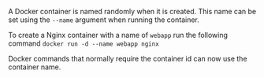 A Docker container is named randomly when it is created. 
This name can be set using the `--name` argument when running the container.

To create a Nginx container with a name of `webapp` run the following command
`docker run -d --name webapp nginx`

Docker commands that normally require the container id can now use the container name.
